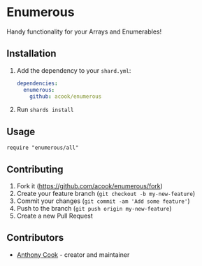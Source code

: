 # Enumerous

Handy functionality for your Arrays and Enumerables!

## Installation

1. Add the dependency to your `shard.yml`:

   ```yaml
   dependencies:
     enumerous:
       github: acook/enumerous
   ```

2. Run `shards install`

## Usage

```crystal
require "enumerous/all"
```

## Contributing

1. Fork it (<https://github.com/acook/enumerous/fork>)
2. Create your feature branch (`git checkout -b my-new-feature`)
3. Commit your changes (`git commit -am 'Add some feature'`)
4. Push to the branch (`git push origin my-new-feature`)
5. Create a new Pull Request

## Contributors

- [Anthony Cook](https://github.com/acook) - creator and maintainer
